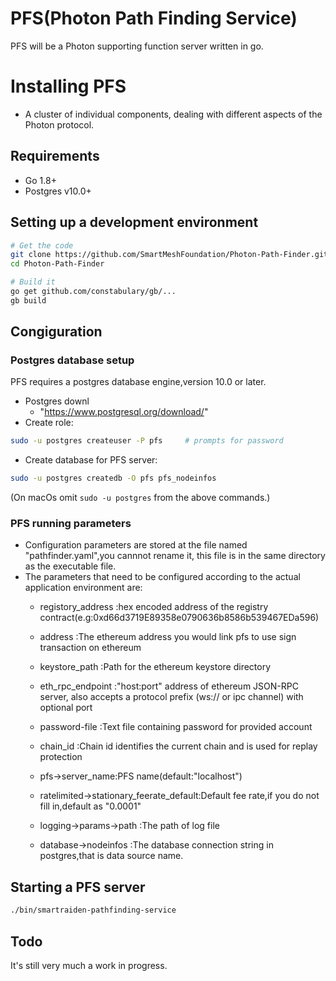 # PFS(Photon Path Finding Service)
PFS will be a Photon supporting function server written in go.

# Installing PFS

 * A cluster of individual components, dealing with different aspects of the
     Photon protocol.
     
## Requirements
 - Go 1.8+
 - Postgres v10.0+
 
## Setting up a development environment
```bash
# Get the code
git clone https://github.com/SmartMeshFoundation/Photon-Path-Finder.git
cd Photon-Path-Finder

# Build it
go get github.com/constabulary/gb/...
gb build
```
## Congiguration

### Postgres database setup
PFS requires a postgres database engine,version 10.0 or later.
* Postgres downl
  * "https://www.postgresql.org/download/"
* Create role:
 ```bash
 sudo -u postgres createuser -P pfs     # prompts for password
 ```
* Create database for PFS server:
 ```bash
 sudo -u postgres createdb -O pfs pfs_nodeinfos
 ```
(On macOs omit `sudo -u postgres` from the above commands.)

### PFS running parameters

* Configuration parameters are stored at the file named "pathfinder.yaml",you cannnot rename it,
    this file is in the same directory as the executable file.
* The parameters that need to be configured according to the actual application environment are:
   * registory_address :hex encoded address of the registry contract(e.g:0xd66d3719E89358e0790636b8586b539467EDa596)
   * address :The ethereum address you would link pfs to use sign transaction on ethereum
   * keystore_path :Path for the ethereum keystore directory
   * eth_rpc_endpoint :"host:port" address of ethereum JSON-RPC server,
                          also accepts a protocol prefix (ws:// or ipc channel) with optional port
   * password-file :Text file containing password for provided account
   * chain_id :Chain id identifies the current chain and is used for replay protection
   
   
   * pfs->server_name:PFS name(default:"localhost")
   * ratelimited->stationary_feerate_default:Default fee rate,if you do not fill in,default as "0.0001"
   
   * logging->params->path :The path of log file 
   
   * database->nodeinfos :The database connection string in postgres,that is data source name.
   

## Starting a PFS server

```bash
./bin/smartraiden-pathfinding-service
```

## Todo
It's still very much a work in progress.
